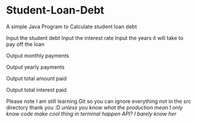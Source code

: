 # Student-Loan-Debt
A simple Java Program to Calculate student loan debt

Input the student debt 
Input the interest rate
Input the years it will take to pay off the loan

Output monthly payments

Output yearly payments

Output total amount paid 

Output total interest paid

Please note I am still learning Git so you can ignore everything not in the src directory thank you :D
*unless you know what the production mean I only know code make cool thing in terminal happen*
*API? I barely know her* 
